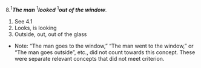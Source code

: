 8.<sup>1</sup>***The man*** <sup>1</sup>***looked*** <sup>1</sup>***out of the window***.

1. See 4.1
2. Looks, is looking
3. Outside, out, out of the glass

- Note: “The man goes to the window,” “The man went to the window,” or “The man goes outside”, etc., did not count towards this concept. These were separate relevant concepts that did not meet criterion.
